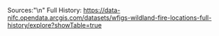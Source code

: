 Sources:"\n"
Full History: https://data-nifc.opendata.arcgis.com/datasets/wfigs-wildland-fire-locations-full-history/explore?showTable=true
